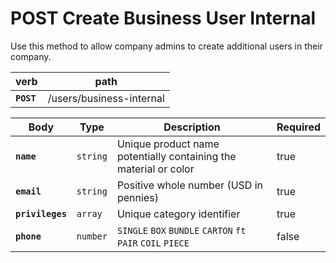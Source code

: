 # POST Create Business User Internal

Use this method to allow company admins to create additional users in their company.

| verb       | path                     |
| ---------- | ------------------------ |
| **`POST`** | /users/business-internal |

| Body             | Type     | Description                                                      | Required |
| ---------------- | -------- | ---------------------------------------------------------------- | -------- |
| **`name`**       | `string` | Unique product name potentially containing the material or color | true     |
| **`email`**      | `string` | Positive whole number (USD in pennies)                           | true     |
| **`privileges`** | `array`  | Unique category identifier                                       | true     |
| **`phone`**      | `number` | `SINGLE` `BOX` `BUNDLE` `CARTON` `ft` `PAIR` `COIL` `PIECE`      | false    |
